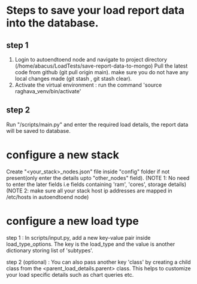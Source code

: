 # Steps to save your load report data into the database.

## step 1
1. Login to autoendtoend node and navigate to project directory (/home/abacus/LoadTests/save-report-data-to-mongo)
Pull the latest code from github (git pull origin main).
make sure you do not have any local changes made (git stash , git stash clear).
2. Activate the virtual environment : run the command 'source raghava_venv/bin/activate'

## step 2
Run "/scripts/main.py" and enter the required load details, the report data will be saved to database.

# configure a new stack

Create "<your_stack>_nodes.json" file inside "config" folder if not present(only enter the details upto "other_nodes" field).
(NOTE 1: No need to enter the later fields i.e fields containing 'ram', 'cores', storage details)
(NOTE 2: make sure all your stack host ip addresses are mapped in /etc/hosts in autoendtoend node)


# configure a new load type

step 1 : In scripts/input.py, add a new key-value pair inside load_type_options. The key is the load_type and the value is another dictionary storing list of 'subtypes'.

step 2 (optional) : You can also pass another key 'class' by creating a child class from the <parent_load_details.parent> class. This helps to customize your load specific details such as chart queries etc.